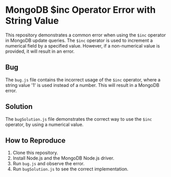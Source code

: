 # MongoDB $inc Operator Error with String Value

This repository demonstrates a common error when using the `$inc` operator in MongoDB update queries. The `$inc` operator is used to increment a numerical field by a specified value. However, if a non-numerical value is provided, it will result in an error.

## Bug
The `bug.js` file contains the incorrect usage of the `$inc` operator, where a string value '1' is used instead of a number. This will result in a MongoDB error.

## Solution
The `bugSolution.js` file demonstrates the correct way to use the `$inc` operator, by using a numerical value.

## How to Reproduce
1. Clone this repository.
2. Install Node.js and the MongoDB Node.js driver.
3. Run `bug.js` and observe the error.
4. Run `bugSolution.js` to see the correct implementation.